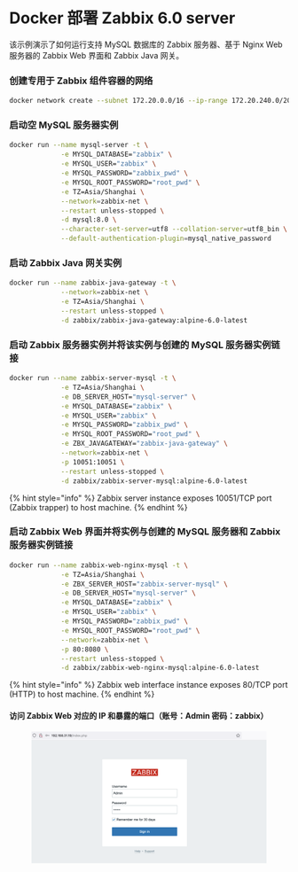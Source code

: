 # Docker 部署 Zabbix 6.0 server

该示例演示了如何运行支持 MySQL 数据库的 Zabbix 服务器、基于 Nginx Web 服务器的 Zabbix Web 界面和 Zabbix Java 网关。



### 创建专用于 Zabbix 组件容器的网络

```bash
docker network create --subnet 172.20.0.0/16 --ip-range 172.20.240.0/20 zabbix-net
```



### 启动空 MySQL 服务器实例

```bash
docker run --name mysql-server -t \
             -e MYSQL_DATABASE="zabbix" \
             -e MYSQL_USER="zabbix" \
             -e MYSQL_PASSWORD="zabbix_pwd" \
             -e MYSQL_ROOT_PASSWORD="root_pwd" \
             -e TZ=Asia/Shanghai \
             --network=zabbix-net \
             --restart unless-stopped \
             -d mysql:8.0 \
             --character-set-server=utf8 --collation-server=utf8_bin \
             --default-authentication-plugin=mysql_native_password
```



### 启动 Zabbix Java 网关实例

```bash
docker run --name zabbix-java-gateway -t \
             --network=zabbix-net \
             -e TZ=Asia/Shanghai \
             --restart unless-stopped \
             -d zabbix/zabbix-java-gateway:alpine-6.0-latest
```



### 启动 Zabbix 服务器实例并将该实例与创建的 MySQL 服务器实例链接

```bash
docker run --name zabbix-server-mysql -t \
             -e TZ=Asia/Shanghai \
             -e DB_SERVER_HOST="mysql-server" \
             -e MYSQL_DATABASE="zabbix" \
             -e MYSQL_USER="zabbix" \
             -e MYSQL_PASSWORD="zabbix_pwd" \
             -e MYSQL_ROOT_PASSWORD="root_pwd" \
             -e ZBX_JAVAGATEWAY="zabbix-java-gateway" \
             --network=zabbix-net \
             -p 10051:10051 \
             --restart unless-stopped \
             -d zabbix/zabbix-server-mysql:alpine-6.0-latest
```

{% hint style="info" %}
Zabbix server instance exposes 10051/TCP port (Zabbix trapper) to host machine.
{% endhint %}



### 启动 Zabbix Web 界面并将实例与创建的 MySQL 服务器和 Zabbix 服务器实例链接

```bash
docker run --name zabbix-web-nginx-mysql -t \
             -e TZ=Asia/Shanghai \
             -e ZBX_SERVER_HOST="zabbix-server-mysql" \
             -e DB_SERVER_HOST="mysql-server" \
             -e MYSQL_DATABASE="zabbix" \
             -e MYSQL_USER="zabbix" \
             -e MYSQL_PASSWORD="zabbix_pwd" \
             -e MYSQL_ROOT_PASSWORD="root_pwd" \
             --network=zabbix-net \
             -p 80:8080 \
             --restart unless-stopped \
             -d zabbix/zabbix-web-nginx-mysql:alpine-6.0-latest
```

{% hint style="info" %}
Zabbix web interface instance exposes 80/TCP port (HTTP) to host machine.
{% endhint %}

#### 访问 Zabbix Web 对应的 IP 和暴露的端口（账号：Admin 密码：zabbix）

<figure><img src="../../.gitbook/assets/image (63).png" alt=""><figcaption></figcaption></figure>
